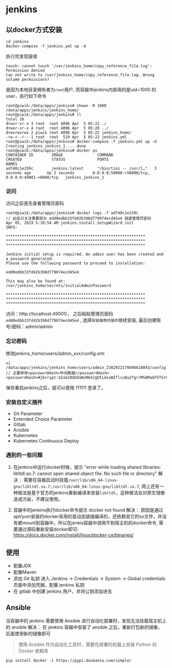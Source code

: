 # jenkins
## 以docker方式安装
```shell
cd jenkins
docker-compose -f jenkins.yml up -d
```
执行完发现报错
```shell
touch: cannot touch '/var/jenkins_home/copy_reference_file.log': Permission denied
Can not write to /var/jenkins_home/copy_reference_file.log. Wrong volume permissions?
```
是因为本地目录拥有者为`root`用户, 而容器中jenkins内部用的是uid=1000 的user，执行如下命令
```shell
root@piwik:/data/apps/jenkins# chown -R 1000 /data/apps/jenkins/jenkins_home/
root@piwik:/data/apps/jenkins# ll
total 16
drwxr-xr-x 3 root  root 4096 Apr  5 05:22 ./
drwxr-xr-x 4 root  root 4096 Apr  5 05:20 ../
drwxrwxrwx 2 piwik root 4096 Apr  5 05:22 jenkins_home/
-rw-r--r-- 1 root  root  519 Apr  5 05:22 jenkins.yml
root@piwik:/data/apps/jenkins# docker-compose -f jenkins.yml up -d
Creating jenkins_jenkins_1 ... done
root@piwik:/data/apps/jenkins# docker ps
CONTAINER ID        IMAGE               COMMAND                  CREATED             STATUS              PORTS                                               NAMES
ad748c1e159c        jenkins:latest      "/bin/tini -- /usr/l…"   3 seconds ago       Up 2 seconds        0.0.0.0:50000->50000/tcp, 0.0.0.0:49001->8080/tcp   jenkins_jenkins_1
```
### 访问
访问之前首先查看管理员密码

```shell
root@piwik:/data/apps/jenkins# docker logs -f ad748c1e159c
// 此处只关注重要部分 edd0edbb33fd42b398d779074ecd45e4 就是管理员密码
Apr 05, 2019 5:39:54 AM jenkins.install.SetupWizard init
INFO: 

*************************************************************
*************************************************************
*************************************************************

Jenkins initial setup is required. An admin user has been created and a password generated.
Please use the following password to proceed to installation:

edd0edbb33fd42b398d779074ecd45e4

This may also be found at: /var/jenkins_home/secrets/initialAdminPassword

*************************************************************
*************************************************************
*************************************************************
```

访问：http://localhost:49001/， 之后粘贴管理员密码`edd0edbb33fd42b398d779074ecd45e4` , 选择`安装推荐的插件`继续安装, 最后创建账号/密码：admin/admin

### 忘记密码

修改jenkins_home/users/admin_xxx/config.xml

```shell
vi /data/apps/jenkins/jenkins_home/users/admin_2382922178606610043/config.xml
// 主要修改<passwordHash>中间数据</passwordHash>
<passwordHash>#jbcrypt:$2a$10$DdaWzN64JgUtLdvxWIflcuQu2fgrrMSAMabF5TSrGK5nXitqK9ZMS</passwordHash>
```

保存重启jenkins之后，就可以使用 111111 登录了。

### 安装自定义插件

* Git Parameter
* Extended Choice Parameter
* Gitlab
* Ansible
* Kubernetes
* Kubernetes Continuous Deploy

### 遇到的一些问题
1. 在jenkins中运行docker时候，提示 "error while loading shared libraries: libltdl.so.7: cannot open shared object file: No such file or directory"
解决：
    需要在容器启动时挂载`/usr/lib/x86_64-linux-gnu/libltdl.so.7:/usr/lib/x86_64-linux-gnu/libltdl.so.7`, 网上还有一种做法是基于官方的jenkins重新编译来安装`libltdl`，这种做法会对原生镜像造成污染，不建议使用。

2. 容器中的jenkins执行docker命令提示 docker not found
解决：
    原因是通过apt/yum安装的docker采用的是动态链接编译的，还依赖其它的so文件，并没有都mount到容器中，所以在jenkis容器中调用不到宿主机的docker命令, 需要通过源码重新安装docker即可: https://docs.docker.com/install/linux/docker-ce/binaries/

## 使用
* 配置JDK
* 配置Maven
* 添加 Git 私钥
进入 Jenkins -> Credentials -> System -> Global credentials 页面中添加凭据，配置 jenkins 私钥
* 在 gitlab 中创建 jenkins 用户，并将公钥添加进去

## Ansible

当容器中的 jenkins 需要使用 Ansible 进行自动化部署时，发现无法挂载宿主机上的 ansible
解决：
   在 jenkins 容器中安装了 ansible 之后，重新打包新的镜像，后面使用新的镜像即可
> 使用 Ansible 作为自动化工具时，需要在部署的机器上安装 Python 的 Docker 依赖库
```
pip install docker -i https://pypi.doubanio.com/simple/
```
